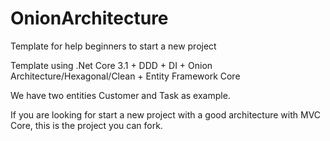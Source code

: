 # OnionArchitecture
Template for help beginners to start a new project

Template using .Net Core 3.1 + DDD + DI + Onion Architecture/Hexagonal/Clean + Entity Framework Core

We have two entities Customer and Task as example.

If you are looking for start a new project with a good architecture with MVC Core, this is the project you can fork.

